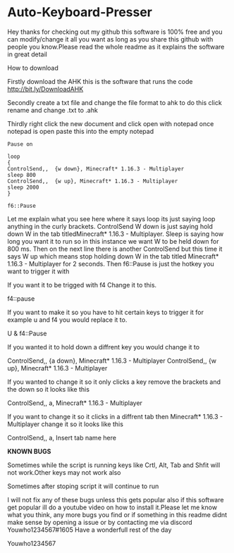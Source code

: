 # Auto-Keyboard-Presser




Hey thanks for checking out my github this software is 100% free and you can modify/change it all you want as long as you share this github with people you know.Please read the whole readme as it explains the software in great detail

How to download 


Firstly download the AHK this is the software that runs the code
http://bit.ly/DownloadAHK

Secondly create a txt file and change the file format to ahk to do this click rename and change .txt to .ahk 

Thirdly right click the new document and click open with notepad once notepad is open paste this into the empty notepad 

```
Pause on

loop
{
ControlSend,,  {w down}, Minecraft* 1.16.3 - Multiplayer
sleep 800
ControlSend,,  {w up}, Minecraft* 1.16.3 - Multiplayer
sleep 2000
}

f6::Pause
```






Let me explain what you see here where it says loop its just saying loop anything in the curly brackets.
ControlSend W down is just saying hold down W in the tab titledMinecraft* 1.16.3 - Multiplayer.
Sleep is saying  how long you want it to run so in this instance we want W to be held down for 800 ms.
Then on the next line there is another ControlSend but this time it says W up which means stop holding down W in the tab titled Minecraft* 1.16.3 - Multiplayer for 2 seconds.
Then f6::Pause is just the hotkey  you want to trigger it with 

If you want it to be trigged with f4 Change it to this.

f4::pause

If you want to make it so you have to hit certain keys to trigger it for example u and f4 you would replace it to.

U & f4::Pause

If you wanted it to hold down a diffrent key you would change it to

ControlSend,,  {a down}, Minecraft* 1.16.3 - Multiplayer
ControlSend,,  {w up}, Minecraft* 1.16.3 - Multiplayer

If you wanted to change it so it only clicks a key remove the brackets and the down so it looks like this 

ControlSend,,  a, Minecraft* 1.16.3 - Multiplayer

If you want to change it so it clicks in a diffrent tab then Minecraft* 1.16.3 - Multiplayer change it so it looks like this 

ControlSend,,  a, Insert tab name here





**KNOWN BUGS**

Sometimes while the script is running keys like Crtl, Alt, Tab and  Shfit
will not work.Other keys may not work also

Sometimes after stoping script it will continue to run

I will not fix any of these bugs unless this gets popular also if this software get popular ill do a youtube video on how to install it.Please let me know what you think, any more bugs you find or if something in this readme didnt make sense by opening a issue or by contacting me via discord Youwho1234567#1605 Have a wonderfull rest of the day

Youwho1234567 


